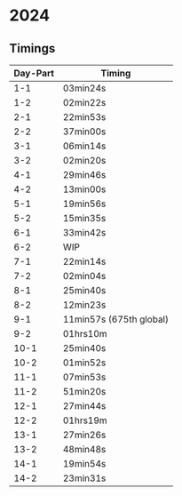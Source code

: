 # 2024

## Timings
| Day-Part | Timing | 
|----------|--------| 
| 1-1  |  03min24s  |  
| 1-2  |  02min22s  |  
| 2-1  |  22min53s  |  
| 2-2  |  37min00s  |  
| 3-1  |  06min14s  |  
| 3-2  |  02min20s  |  
| 4-1  |  29min46s  |  
| 4-2  |  13min00s  |  
| 5-1  |  19min56s  |  
| 5-2  |  15min35s  |  
| 6-1  |  33min42s  |  
| 6-2  |  WIP  |  
| 7-1  |  22min14s  |  
| 7-2  |  02min04s  |  
| 8-1  |  25min40s  |  
| 8-2  |  12min23s  |  
| 9-1  |  11min57s (675th global)  |  
| 9-2  |  01hrs10m  |  
| 10-1 |  25min40s  |  
| 10-2 |  01min52s  |  
| 11-1 |  07min53s  |
| 11-2 |  51min20s  |
| 12-1 |  27min44s  |
| 12-2 |  01hrs19m  |
| 13-1 |  27min26s  |
| 13-2 |  48min48s  |
| 14-1 |  19min54s  |
| 14-2 |  23min31s  |
